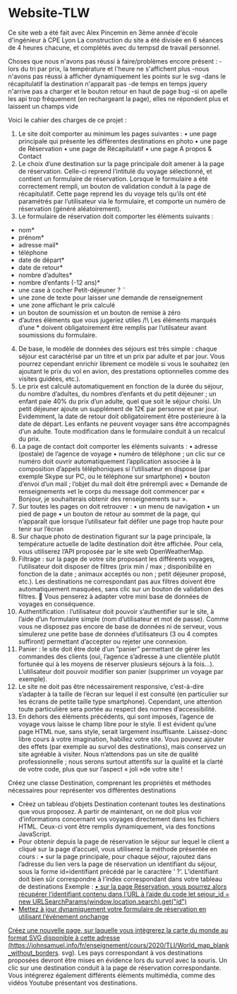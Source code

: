 # Website-TLW

Ce site web a été fait avec Alex Pincemin en 3ème année d'école d'ingénieur à CPE Lyon
La construction du site a été divisée en 6 séances de 4 heures chacune, et complétés avec du tempsd de travail personnel.

Choses que nous n'avons pas réussi à faire/problèmes encore présent : 
-lors du tri par prix, la température et l'heure ne s'affichent plus
-nous n'avons pas réussi à afficher dynamiquement les points sur le svg
-dans le récapitulatif la destination n'apparait pas
-de temps en temps jquery n'arrive pas a charger et le bouton retour en haut de page bug
-si on apelle les api trop fréquement (en rechargeant la page), elles ne répondent plus et laissent un champs vide


Voici le cahier des charges de ce projet : 

1. Le site doit comporter au minimum les pages suivantes :
• une page principale qui présente les différentes destinations en photo
• une page de Réservation
• une page de Récapitulatif
• une page A propos & Contact
2. Le choix d’une destination sur la page principale doit amener à la page de réservation. Celle-ci reprend
l’intitulé du voyage sélectionné, et contient un formulaire de réservation. Lorsque le formulaire a été
correctement rempli, un bouton de validation conduit à la page de récapitulatif. Cette page reprend
les du voyage tels qu’ils ont été paramétrés par l’utilisateur via le formulaire, et comporte un numéro
de réservation (généré aléatoirement).
3. Le formulaire de réservation doit comporter les éléments suivants :
- nom*
- prénom*
- adresse mail*
- téléphone
- date de départ*
- date de retour*
- nombre d’adultes*
- nombre d’enfants (-12 ans)*
- une case à cocher ̈Petit-déjeuner ? ̈
- une zone de texte pour laisser une demande de renseignement
- une zone affichant le prix calculé
- un bouton de soumission et un bouton de remise à zéro
- d’autres éléments que vous jugeriez utiles
/!\ Les éléments marqués d’une * doivent obligatoirement être remplis par l’utilsateur avant soumissions
du formulaire.
4. De base, le modèle de données des séjours est très simple : chaque séjour est caractérisé par un titre
et un prix par adulte et par jour. Vous pourrez cependant enrichir librement ce modèle si vous le souhaitez
(en ajoutant le prix du vol en avion, des prestations optionnelles comme des visites guidées, etc.).
5. Le prix est calculé automatiquement en fonction de la durée du séjour, du nombre d’adultes, du
nombres d’enfants et du petit déjeuner ; un enfant paie 40% du prix d’un adulte, quel que soit le séjour
choisi. Un petit déjeuner ajoute un supplément de 12€ par personne et par jour. Evidemment, la date
de retour doit obligatoirement être postérieure à la date de départ. Les enfants ne peuvent voyager
sans être accompagnés d’un adulte. Toute modification dans le formulaire conduit à un recalcul du prix.
6. La page de contact doit comporter les éléments suivants :
• adresse (postale) de l’agence de voyage
• numéro de téléphone ; un clic sur ce numéro doit ouvrir automatiquement l’application associée à
la composition d’appels téléphoniques si l’utilisateur en dispose (par exemple Skype sur PC, ou
le téléphone sur smartphone)
• bouton d’envoi d’un mail ; l’objet du mail doit être prérempli avec « Demande de renseignements
»et le corps du message doit commencer par « Bonjour, je souhaiterais obtenir des renseignements
sur ».
7. Sur toutes les pages on doit retrouver :
• un menu de navigation
• un pied de page
• un bouton de retour au sommet de la page, qui n’apparaît que lorsque l’utilisateur fait défiler une
page trop haute pour tenir sur l’écran
8. Sur chaque photo de destination figurant sur la page principale, la température actuelle de ladite destination
doit être affichée. Pour cela, vous utiliserez l’API proposée par le site web OpenWeatherMap.
9. Filtrage : sur la page de votre site proposant les différents voyages, l’utilisateur doit disposer de filtres
(prix min / max ; disponibilité en fonction de la date ; animaux acceptés ou non ; petit déjeuner proposé,
etc.). Les destinations ne correspondant pas aux filtres doivent être automatiquement
masquées, sans clic sur un bouton de validation des filtres.
 Vous penserez à adapter votre mini base de données de voyages en conséquence.
10. Authentification : l’utilisateur doit pouvoir s’authentifier sur le site, à l’aide d’un formulaire simple
(nom d’utilisateur et mot de passe).
Comme vous ne disposez pas encore de base de données ni de serveur, vous simulerez une petite base
de données d’utilisateurs (3 ou 4 comptes suffiront) permettant d’accepter ou rejeter une connexion.
11. Panier : le site doit être doté d’un ”panier” permettant de gérer les commandes des clients (oui,
l’agence s’adresse à une clientèle plutôt fortunée qui à les moyens de réserver plusieurs séjours à la
fois...). L’utilisateur doit pouvoir modifier son panier (supprimer un voyage par exemple).
12. Le site ne doit pas être nécessairement responsive, c’est-à-dire s’adapter à la taille de l’écran sur lequel
il est consulté (en particulier sur les écrans de petite taille type smartphone). Cependant, une attention
toute particulière sera portée au respect des normes d’accessibilité.
13. En dehors des éléments précédents, qui sont imposés, l’agence de voyage vous laisse le champ libre pour
le style. Il est évident qu’une page HTML nue, sans style, serait largement insuffisante. Laissez-donc
libre cours à votre imagination, habillez votre site. Vous pouvez ajouter des effets (par exemple au
survol des destinations), mais conservez un site agréable à visiter. Nous n’attendons pas un site de
qualité professionnelle ; nous serons surtout attentifs sur la qualité et la clarté de votre code,
plus que sur l’aspect « joli »de votre site !

Créez une classe Destination, comprenant les propriétés et méthodes nécessaires pour représenter vos
différentes destinations
- Créez un tableau d’objets Destination contenant toutes les destinations que vous proposez. A partir
de maintenant, on ne doit plus voir d’informations concernant vos voyages directement dans les fichiers
HTML. Ceux-ci vont être remplis dynamiquement, via des fonctions JavaScript.
- Pour obtenir depuis la page de réservation le séjour sur lequel le client a cliqué sur la page d’accueil,
vous utiliserez la méthode présentée en cours :
• sur la page principale, pour chaque séjour, rajoutez dans l’adresse du lien vers la page de
réservation un identifiant du séjour, sous la forme id=identifiant précédé par le caractère ’ ?’.
L’identifiant doit bien sûr correspondre à l’index correspondant dans votre tableau de destinations
Exemple : <a href="templates/reservation.html?id=7">
• sur la page Réservation, vous pourrez alors récupérer l’identifiant contenu dans l’URL à l’aide
du code let sejour_id = new URLSearchParams(window.location.search).get("id")
- Mettez à jour dynamiquement votre formulaire de réservation en utilisant l’événement onchange

Créez une nouvelle page, sur laquelle vous intègrerez la carte du monde au format SVG disponible à cette
adresse (https://johnsamuel.info/fr/enseignement/cours/2020/TLI/World_map_blank_without_borders.
svg). Les pays correspondant à vos destinations proposées devront être mises en évidence lors du survol avec
la souris. Un clic sur une destination conduit à la page de réservation correspondante.
Vous intégrerez également différents éléments multimédia, comme des vidéos Youtube présentant vos
destinations.